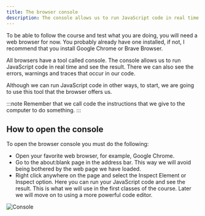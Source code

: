 ```yaml
---
title: The browser console
description: The console allows us to run JavaScript code in real time and see the result.
---
```

To be able to follow the course and test what you are doing, you will need a web browser for now. You probably already have one installed, if not, I recommend that you install Google Chrome or Brave Browser.

All browsers have a tool called console. The console allows us to run JavaScript code in real time and see the result. There we can also see the errors, warnings and traces that occur in our code.

Although we can run JavaScript code in other ways, to start, we are going to use this tool that the browser offers us.

:::note
Remember that we call code the instructions that we give to the computer to do something.
:::

## How to open the console
To open the browser console you must do the following:
- Open your favorite web browser, for example, Google Chrome.
- Go to the about:blank page in the address bar. This way we will avoid being bothered by the web page we have loaded.
- Right click anywhere on the page and select the Inspect Element or Inspect option.
Here you can run your JavaScript code and see the result. This is what we will use in the first classes of the course. Later we will move on to using a more powerful code editor.

![Console](/assets/img/introduccion/consola.png)